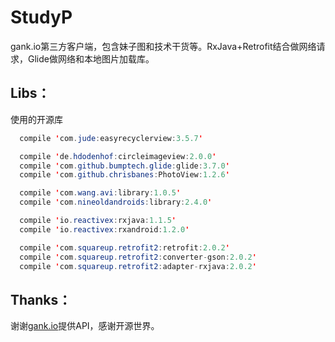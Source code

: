 # StudyP
gank.io第三方客户端，包含妹子图和技术干货等。RxJava+Retrofit结合做网络请求，Glide做网络和本地图片加载库。

Libs：
------------

使用的开源库
``` java
  compile 'com.jude:easyrecyclerview:3.5.7'

  compile 'de.hdodenhof:circleimageview:2.0.0'
  compile 'com.github.bumptech.glide:glide:3.7.0'
  compile 'com.github.chrisbanes:PhotoView:1.2.6'

  compile 'com.wang.avi:library:1.0.5'
  compile 'com.nineoldandroids:library:2.4.0'

  compile 'io.reactivex:rxjava:1.1.5'
  compile 'io.reactivex:rxandroid:1.2.0'

  compile 'com.squareup.retrofit2:retrofit:2.0.2'
  compile 'com.squareup.retrofit2:converter-gson:2.0.2'
  compile 'com.squareup.retrofit2:adapter-rxjava:2.0.2'
```



Thanks：
------------

谢谢[gank.io](http://gank.io/)提供API，感谢开源世界。

